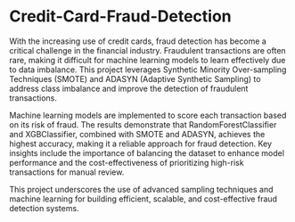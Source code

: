 # Credit-Card-Fraud-Detection

With the increasing use of credit cards, fraud detection has become a critical challenge in the financial industry. Fraudulent transactions are often rare, making it difficult for machine learning models to learn effectively due to data imbalance. This project leverages Synthetic Minority Over-sampling Techniques (SMOTE) and ADASYN (Adaptive Synthetic Sampling) to address class imbalance and improve the detection of fraudulent transactions.

Machine learning models are implemented to score each transaction based on its risk of fraud. The results demonstrate that RandomForestClassifier and XGBClassifier, combined with SMOTE and ADASYN, achieves the highest accuracy, making it a reliable approach for fraud detection. Key insights include the importance of balancing the dataset to enhance model performance and the cost-effectiveness of prioritizing high-risk transactions for manual review.

This project underscores the use of advanced sampling techniques and machine learning for building efficient, scalable, and cost-effective fraud detection systems.
